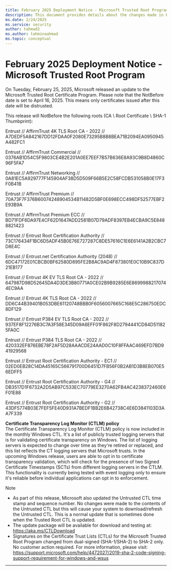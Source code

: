 ```yaml
---
title: February 2025 Deployment Notice - Microsoft Trusted Root Program 
description: This document provides details about the changes made in February 2025 to the root store.
ms.date: 2/24/2025
ms.service: security
author: tahmad2
ms.author: tahminaahmad
ms.topic: conceptual
---
```


# February 2025 Deployment Notice - Microsoft Trusted Root Program 

On Tuesday, February 25, 2025, Microsoft released an update to the Microsoft Trusted Root Certificate Program. Please note that the NotBefore date is set to April 16, 2025. This means only certificates issued after this date will be distrusted.

This release will NotBefore the following roots (CA \ Root Certificate \ SHA-1 Thumbprint):

Entrust // AffirmTrust 4K TLS Root CA - 2022 // A7DEDF5A842167DD12FDAA0F2080E73295B8B8BEA71B2094EA0950945A482FC1

Entrust // AffirmTrust Commercial // 0376AB1D54C5F9803CE4B2E201A0EE7EEF7B57B636E8A93C9B8D4860C96F5FA7

Entrust // AffirmTrust Networking // 0A81EC5A929777F145904AF38D5D509F66B5E2C58FCDB531058B0E17F3F0B41B

Entrust // AffirmTrust Premium // 70A73F7F376B60074248904534B11482D5BF0E698ECC498DF52577EBF2E93B9A

Entrust // AffirmTrust Premium ECC // BD71FDF6DA97E4CF62D1647ADD2581B07D79ADF8397EB4ECBA9C5E8488821423

Entrust // Entrust Root Certification Authority // 73C176434F1BC6D5ADF45B0E76E727287C8DE57616C1E6E6141A2B2CBC7D8E4C

Entrust // Entrust.net Certification Authority (2048) // 6DC47172E01CBCB0BF62580D895FE2B8AC9AD4F873801E0C10B9C837D21EB177

Entrust // Entrust 4K EV TLS Root CA - 2022 // 647987D98D52645DA4D3DE3B80771A0CE02B9B9285E6E86999882170744EC9AA

Entrust // Entrust 4K TLS Root CA - 2022 // DD6C44B39401B053DBE61120748BBB0F6056007665C168E5C286750EDC8DF129

Entrust // Entrust P384 EV TLS Root CA - 2022 // 937EF8F12276B3C7A3F58E345D09A6EFF01F862F8D2794441CD84D511825FA0C

Entrust // Entrust P384 TLS Root CA - 2022 // 420332EF876EBE78F2AF5D28AAACDE24AAD0C10F8FFAAC469EFD7BD941929568

Entrust // Entrust Root Certification Authority - EC1 // 02ED0EB28C14DA45165C566791700D6451D7FB56F0B2AB1D3B8EB070E56EDFF5

Entrust // Entrust Root Certification Authority - G4 // DB3517D1F6732A2D5AB97C533EC70779EE3270A62FB4AC4238372460E6F01E88

Entrust // Entrust Root Certification Authority - G2 // 43DF5774B03E7FEF5FE40D931A7BEDF1BB2E6B42738C4E6D3841103D3AA7F339

**Certificate Transparency Log Monitor (CTLM) policy** <br />
The Certificate Transparency Log Monitor (CTLM) policy is now included in the monthly Windows CTL. It's a list of publicly trusted logging servers that is for validating certificate transparency on Windows. The list of logging servers is expected to change over time as they're retired or replaced, and this list reflects the CT logging servers that Microsoft trusts. In the upcoming Windows release, users are able to opt in to certificate transparency validation, which will check for the presence of two Signed Certificate Timestamps (SCTs) from different logging servers in the CTLM. This functionality is currently being tested with event logging only to ensure it's reliable before individual applications can opt in to enforcement.

>[!NOTE]
> * As part of this release, Microsoft also updated the Untrusted CTL time stamp and sequence number. No changes were made to the contents of the Untrusted CTL but this will cause your system to download/refresh the Untrusted CTL. This is a normal update that is sometimes done when the Trusted Root CTL is updated.
> * The update package will be available for download and testing at: <https://aka.ms/CTLDownload>
> * Signatures on the Certificate Trust Lists (CTLs) for the Microsoft Trusted Root Program changed from dual-signed (SHA-1/SHA-2) to SHA-2 only. No customer action required. For more information, please visit: <https://support.microsoft.com/help/4472027/2019-sha-2-code-signing-support-requirement-for-windows-and-wsus>

-----